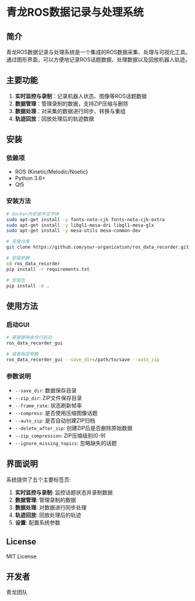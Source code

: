 # 青龙ROS数据记录与处理系统

## 简介

青龙ROS数据记录与处理系统是一个集成的ROS数据采集、处理与可视化工具。通过图形界面，可以方便地记录ROS话题数据、处理数据以及回放机器人轨迹。

## 主要功能

1. **实时监控与录制**：记录机器人状态、图像等ROS话题数据
2. **数据管理**：管理录制的数据，支持ZIP压缩与删除
3. **数据处理**：对采集的数据进行同步、转换与重组
4. **轨迹回放**：回放处理后的轨迹数据

## 安装

### 依赖项

- ROS (Kinetic/Melodic/Noetic)
- Python 3.6+
- Qt5

### 安装方法

```bash
# docker内安装中文字体
sudo apt-get install -y fonts-noto-cjk fonts-noto-cjk-extra
sudo apt-get install -y libgl1-mesa-dri libgl1-mesa-glx
sudo apt-get install -y mesa-utils mesa-common-dev

# 克隆仓库
git clone https://github.com/your-organization/ros_data_recorder.git

# 安装依赖
cd ros_data_recorder
pip install -r requirements.txt

# 安装包
pip install -e .
```

## 使用方法

### 启动GUI

```bash
# 直接使用命令行启动
ros_data_recorder_gui

# 或者指定参数
ros_data_recorder_gui --save_dir=/path/to/save --auto_zip
```

### 参数说明

- `--save_dir`: 数据保存目录
- `--zip_dir`: ZIP文件保存目录
- `--frame_rate`: 状态刷新帧率
- `--compress`: 是否使用压缩图像话题
- `--auto_zip`: 是否自动创建ZIP归档
- `--delete_after_zip`: 创建ZIP后是否删除原始数据
- `--zip_compression`: ZIP压缩级别(0-9)
- `--ignore_missing_topics`: 忽略缺失的话题

## 界面说明

系统提供了五个主要标签页:

1. **实时监控与录制**: 监控话题状态并录制数据
2. **数据管理**: 管理录制的数据
3. **数据处理**: 对数据进行同步处理
4. **轨迹回放**: 回放处理后的轨迹
5. **设置**: 配置系统参数

## License

MIT License

## 开发者

青龙团队 